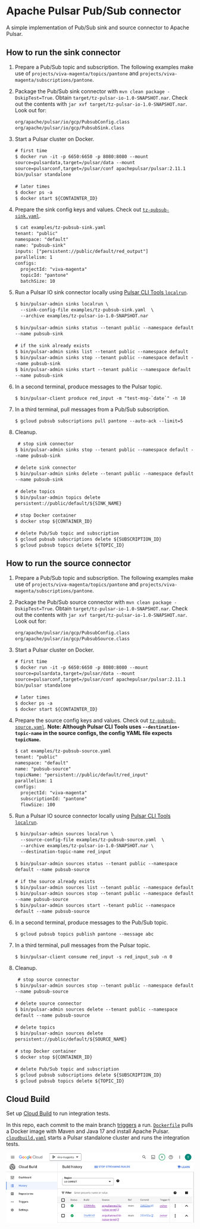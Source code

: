 # Apache Pulsar Pub/Sub connector

A simple implementation of Pub/Sub sink and source connector to Apache Pulsar.

## How to run the sink connector

1. Prepare a Pub/Sub topic and subscription. The following examples make use of `projects/viva-magenta/topics/pantone` and `projects/viva-magenta/subscriptions/pantone`. 
2. Package the Pub/Sub sink connector with `mvn clean package -DskipTest=True`. Obtain `target/tz-pulsar-io-1.0-SNAPSHOT.nar`. Check out the contents with `jar xvf target/tz-pulsar-io-1.0-SNAPSHOT.nar`. Look out for:
   ```text
   org/apache/pulsar/io/gcp/PubsubConfig.class
   org/apache/pulsar/io/gcp/PubsubSink.class
   ```
3. Start a Pulsar cluster on Docker.
   ```shell
   # first time
   $ docker run -it -p 6650:6650 -p 8080:8080 --mount source=pulsardata,target=/pulsar/data --mount source=pulsarconf,target=/pulsar/conf apachepulsar/pulsar:2.11.1 bin/pulsar standalone

   # later times
   $ docker ps -a
   $ docker start ${CONTAINTER_ID}
   ```
4. Prepare the sink config keys and values. Check out [`tz-pubsub-sink.yaml`](src/main/resources/tz-pubsub-sink.yaml).
   ```shell
   $ cat examples/tz-pubsub-sink.yaml 
   tenant: "public"
   namespace: "default"
   name: "pubsub-sink"
   inputs: ["persistent://public/default/red_output"]
   parallelism: 1
   configs:
     projectId: "viva-magenta"
     topicId: "pantone"
     batchSize: 10
   ```
5. Run a Pulsar IO sink connector locally using [Pulsar CLI Tools `localrun`][1].
   ```shell
   $ bin/pulsar-admin sinks localrun \
     --sink-config-file examples/tz-pubsub-sink.yaml  \
     --archive examples/tz-pulsar-io-1.0-SNAPSHOT.nar
   
   $ bin/pulsar-admin sinks status --tenant public --namespace default --name pubsub-sink
   
   # if the sink already exists
   $ bin/pulsar-admin sinks list --tenant public --namespace default
   $ bin/pulsar-admin sinks stop --tenant public --namespace default --name pubsub-sink
   $ bin/pulsar-admin sinks start --tenant public --namespace default --name pubsub-sink
   ```
   
6. In a second terminal, produce messages to the Pulsar topic.
   ```shell
   $ bin/pulsar-client produce red_input -m "test-msg-`date`" -n 10
   ```
7. In a third terminal, pull messages from a Pub/Sub subscription.
   ```shell
   $ gcloud pubsub subscriptions pull pantone --auto-ack --limit=5
   ```
8. Cleanup.
   ```shell
    # stop sink connector
   $ bin/pulsar-admin sinks stop --tenant public --namespace default --name pubsub-sink
   
   # delete sink connector
   $ bin/pulsar-admin sinks delete --tenant public --namespace default --name pubsub-sink
   
   # delete topics
   $ bin/pulsar-admin topics delete persistent://public/default/${SINK_NAME}
   
   # stop Docker container
   $ docker stop ${CONTAINER_ID}
   
   # delete Pub/Sub topic and subscription
   $ gcloud pubsub subscriptions delete ${SUBSCRIPTION_ID}
   $ gcloud pubsub topics delete ${TOPIC_ID}
   ```

## How to run the source connector

1. Prepare a Pub/Sub topic and subscription. The following examples make use of `projects/viva-magenta/topics/pantone` and `projects/viva-magenta/subscriptions/pantone`.
2. Package the Pub/Sub source connector with `mvn clean package -DskipTest=True`. Obtain `target/tz-pulsar-io-1.0-SNAPSHOT.nar`. Check out the contents with `jar xvf target/tz-pulsar-io-1.0-SNAPSHOT.nar`. Look out for:
   ```text
   org/apache/pulsar/io/gcp/PubsubConfig.class
   org/apache/pulsar/io/gcp/PubsubSource.class
   ```
3. Start a Pulsar cluster on Docker.
   ```shell
   # first time
   $ docker run -it -p 6650:6650 -p 8080:8080 --mount source=pulsardata,target=/pulsar/data --mount source=pulsarconf,target=/pulsar/conf apachepulsar/pulsar:2.11.1 bin/pulsar standalone

   # later times
   $ docker ps -a
   $ docker start ${CONTAINTER_ID}
   ```
4. Prepare the source config keys and values. Check out [`tz-pubsub-source.yaml`](src/main/resources/tz-pubsub-source.yaml).
   **Note: Although Pulsar CLI Tools uses `--destination-topic-name` in the source configs, the config YAML file expects `topicName`.**
   ```shell
   $ cat examples/tz-pubsub-source.yaml 
   tenant: "public"
   namespace: "default"
   name: "pubsub-source"
   topicName: "persistent://public/default/red_input"
   parallelism: 1
   configs:
     projectId: "viva-magenta"
     subscriptionId: "pantone"
     flowSize: 100
   ```
5. Run a Pulsar IO source connector locally using [Pulsar CLI Tools `localrun`][1].
   ```shell
   $ bin/pulsar-admin sources localrun \
     --source-config-file examples/tz-pubsub-source.yaml  \
     --archive examples/tz-pulsar-io-1.0-SNAPSHOT.nar \
     --destination-topic-name red_input
   
   $ bin/pulsar-admin sources status --tenant public --namespace default --name pubsub-source
   
   # if the source already exists
   $ bin/pulsar-admin sources list --tenant public --namespace default
   $ bin/pulsar-admin sources stop --tenant public --namespace default --name pubsub-source
   $ bin/pulsar-admin sources start --tenant public --namespace default --name pubsub-source
   ```

6. In a second terminal, produce messages to the Pub/Sub topic.
   ```shell
   $ gcloud pubsub topics publish pantone --message abc
   ```
7. In a third terminal, pull messages from the Pulsar topic.
   ```shell
   $ bin/pulsar-client consume red_input -s red_input_sub -n 0
   ```
8. Cleanup.
   ```shell
    # stop source connector
   $ bin/pulsar-admin sources stop --tenant public --namespace default --name pubsub-source
   
   # delete source connector
   $ bin/pulsar-admin sources delete --tenant public --namespace default --name pubsub-source
   
   # delete topics
   $ bin/pulsar-admin sources delete persistent://public/default/${SOURCE_NAME}
   
   # stop Docker container
   $ docker stop ${CONTAINER_ID}
   
   # delete Pub/Sub topic and subscription
   $ gcloud pubsub subscriptions delete ${SUBSCRIPTION_ID}
   $ gcloud pubsub topics delete ${TOPIC_ID}
   ```

## Cloud Build

Set up [Cloud Build][2] to run integration tests. 

In this repo, each commit to the main branch [triggers][3] a run. [`Dockerfile`](Dockerfile) pulls a Docker image with Maven and Java 17 and install Apache Pulsar. [`cloudbuild.yaml`](cloudbuild.yaml) starts a Pulsar standalone cluster and runs the integration tests.

![img](Screenshot%202023-05-11%20at%203.16.13%20PM.png)

[1]: https://pulsar.apache.org/reference/#/2.11.x/pulsar-admin/sinks?id=localrun
[2]: https://cloud.google.com/build/docs/automating-builds/github/build-repos-from-github
[3]: https://cloud.google.com/build/docs/automating-builds/create-manage-triggers